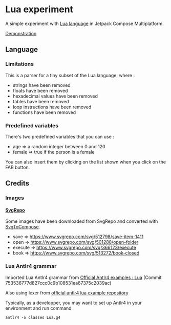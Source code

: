 # Lua experiment

A simple experiment with [Lua language](https://www.lua.org/) in Jetpack Compose Multiplatform.



[Demonstration](https://github.com/loloof64/LuaExperimentComposeMP/assets/1826495/e01656ef-1d47-4cfb-ae2e-d8e3af47033d)



## Language

### Limitations

This is a parser for a tiny subset of the Lua language, where :
* strings have been removed
* floats have been removed
* hexadecimal values have been removed
* tables have been removed
* loop instructions have been removed
* functions have been removed

### Predefined variables

There's two predefined variables that you can use :
* age => a random integer between 0 and 120
* female => true if the person is a female

You can also insert them by clicking on the list shown when you click on the FAB button.

## Credits

### Images

#### [SvgRepo](https://www.svgrepo.com/)

Some images have been downloaded from SvgRepo and converted with [SvgToCompose](https://www.composables.com/svgtocompose).

* save => https://www.svgrepo.com/svg/512798/save-item-1411
* open => https://www.svgrepo.com/svg/501288/open-folder
* execute => https://www.svgrepo.com/svg/366123/execute
* book => https://www.svgrepo.com/svg/513272/book-closed

### Lua Antlr4 grammar

Imported Lua Antlr4 grammar from [Official Antlr4 examples : Lua](https://github.com/antlr/grammars-v4/tree/master/lua)
(Commit 753536777d827ccc0c9b108531ea67375c2039ac)

Also using lexer from [official antlr4 lua example repository](https://github.com/antlr/grammars-v4/blob/master/lua/Java/LuaLexerBase.java)

Typically, as a developper, you may want to set up Antlr4 in your environment and run command
```
antlr4 -o classes Lua.g4
```
